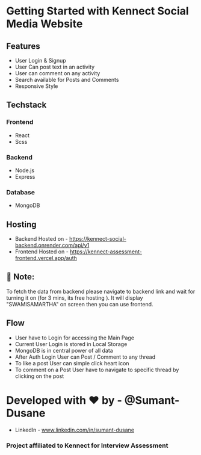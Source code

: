 # Getting Started with Kennect Social Media Website

## Features
* User Login & Signup
* User Can post text in an activity
* User can comment on any activity
* Search available for Posts and Comments
* Responsive Style

## Techstack
### Frontend
* React 
* Scss
### Backend
* Node.js
* Express
### Database
* MongoDB

## Hosting
* Backend Hosted on - https://kennect-social-backend.onrender.com/api/v1
* Frontend Hosted on -  https://kennect-assessment-frontend.vercel.app/auth

## 📕 Note: 
To fetch the data from backend please navigate to backend link and wait for turning it on (for 3 mins, its free hosting ). It will display "SWAMISAMARTHA" on screen then you can use frontend.

## Flow 
* User have to Login for accessing the Main Page
* Current User Login is stored in Local Storage
* MongoDB is in central power of all data
* After Auth Login User can Post / Comment to any thread 
* To like a post User can simple click heart icon 
* To comment on a Post User have to navigate to specific thread by clicking on the post

# Developed with ❤️ by - @Sumant-Dusane
* LinkedIn - www.linkedin.com/in/sumant-dusane
### Project affiliated to Kennect for Interview Assessment 
